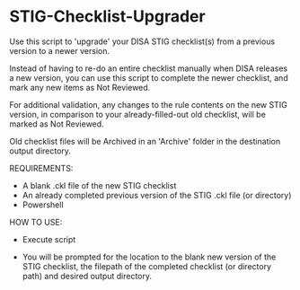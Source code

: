 # STIG-Checklist-Upgrader

Use this script to 'upgrade' your DISA STIG checklist(s) from a previous version to a newer version.

Instead of having to re-do an entire checklist manually when DISA releases a new version, you can use this script to complete the newer checklist, and mark any new items as Not Reviewed.

For additional validation, any changes to the rule contents on the new STIG version, in comparison to your already-filled-out old checklist, will be marked as Not Reviewed.

Old checklist files will be Archived in an 'Archive' folder in the destination output directory.

REQUIREMENTS:
- A blank .ckl file of the new STIG checklist
- An already completed previous version of the STIG .ckl file (or directory)
- Powershell

HOW TO USE:

- Execute script

- You will be prompted for the location to the blank new version of the STIG checklist, the filepath of the completed checklist (or directory path) and desired output directory.
